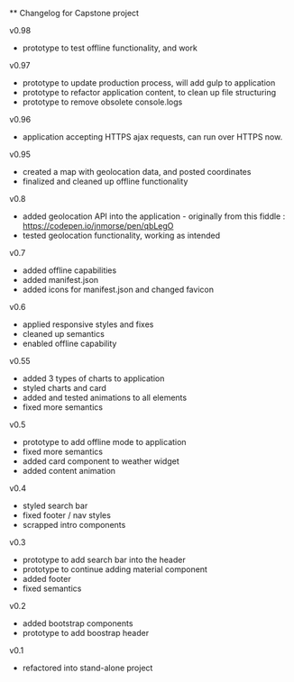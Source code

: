 ** Changelog for Capstone project

v0.98
- prototype to test offline functionality, and work 

v0.97
- prototype to update production process, will add gulp to application
- prototype to refactor application content, to clean up file structuring
- prototype to remove obsolete console.logs

v0.96
- application accepting HTTPS ajax requests, can run over HTTPS now. 

v0.95
- created a map with geolocation data, and posted coordinates
- finalized and cleaned up offline functionality

v0.8
- added geolocation API into the application - originally from this fiddle : https://codepen.io/jnmorse/pen/qbLegO
- tested geolocation functionality, working as intended

v0.7
- added offline capabilities
- added manifest.json
- added icons for manifest.json and changed favicon

v0.6
- applied responsive styles and fixes
- cleaned up semantics
- enabled offline capability

v0.55
- added 3 types of charts to application
- styled charts and card
- added and tested animations to all elements
- fixed more semantics

v0.5
- prototype to add offline mode to application
- fixed more semantics
- added card component to weather widget
- added content animation

v0.4
- styled search bar
- fixed footer / nav styles
- scrapped intro components

v0.3
- prototype to add search bar into the header
- prototype to continue adding material component
- added footer
- fixed semantics

v0.2
- added bootstrap components
- prototype to add boostrap header

v0.1
- refactored into stand-alone project